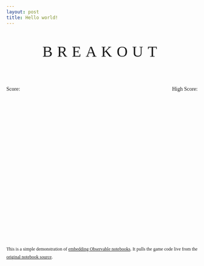 ```yaml
---
layout: post
title: Hello world!
---
```

<meta charset="utf-8">
<meta name="viewport" content="width=device-width, initial-scale=1, maximum-scale=1">
<link href="https://fonts.googleapis.com/css?family=Press+Start+2P" rel="stylesheet">
<link rel="stylesheet" type="text/css" href="https://cdn.jsdelivr.net/npm/@observablehq/inspector@3/dist/inspector.css">
  <style>
       .outer {
        margin: 0;
        font-family: 'Press Start 2P', cursive;
        line-height: 1.8;
        align-items: center;
        top: 0; left: 0; right: 0; bottom: 0;
      }
      .wrapper {
        text-align: center;
        margin:  auto;
      }
      .title {
        font-size: 40px;
        margin-bottom: 50px;
        letter-spacing: 12px;
      }
      #game {
        min-height: 350px;
        margin: 10px auto 40px;
      }
      .left {
        float: left;
      }
      .right {
        float: right;
      }
      .score {
        overflow: hidden;
        margin: 15px auto 0;
        font-size: 14px;
        max-width: 700px;
      }
      #newgame input {
        color: #fff;
        background: #000;
        cursor: pointer;
        border: 2px solid #fff;
        border-radius: 10px;
        padding: 10px 15px;
        font: 15px 'Press Start 2P', cursive;
        outline: none;
      }
      .explanation {
        margin: 40px auto;
        font-size: 12px;
        text-align: left;
        max-width: 550px;
      }
    </style>
<br>
<div class="outer">
<div class="wrapper">
 <div class="title">BREAKOUT</div>
 <div class="score">
 <div class="left">Score: <span id="score"></span></div>
 <div class="right">High Score: <span id="highscore"></span></div>
</div>
<div id="game"></div>
<div id="newgame"></div>
<div class="explanation">
 This is a simple demonstration of <a href="https://beta.observablehq.com/@jashkenas/downloading-and-embedding-notebooks">embedding
 Observable notebooks</a>. It pulls the game code live from the <a href="https://beta.observablehq.com/@jashkenas/breakout">original
 notebook source</a>.
 </div>
</div>
</div>
 <script type="module">
      import {Runtime} from "https://unpkg.com/@observablehq/runtime@4/dist/runtime.js";
      import notebook from "https://api.observablehq.com/@jashkenas/breakout.js?v=3";
      const renders = {
        "viewof c": "#game",
        "score": "#score",
        "highscore": "#highscore",
        "viewof newgame": "#newgame"
      };
      function render(_node, value) {
        if (!(value instanceof Element)) {
          const el = document.createElement("span");
          el.innerHTML = value;
          value = el;
        }
        if (_node.firstChild !== value) {
          if (_node.firstChild) {
            while (_node.lastChild !== _node.firstChild) _node.removeChild(_node.lastChild);
            _node.replaceChild(value, _node.firstChild);
          } else {
            _node.appendChild(value);
          }
        }
      }
      const runtime = new Runtime();
      const main = runtime.module(notebook, name => {
        const selector = renders[name];
        if (selector) {
          return {fulfilled: (value) => render(document.querySelector(selector), value)}
        } else {
          return true;
        }
      });
</script>
